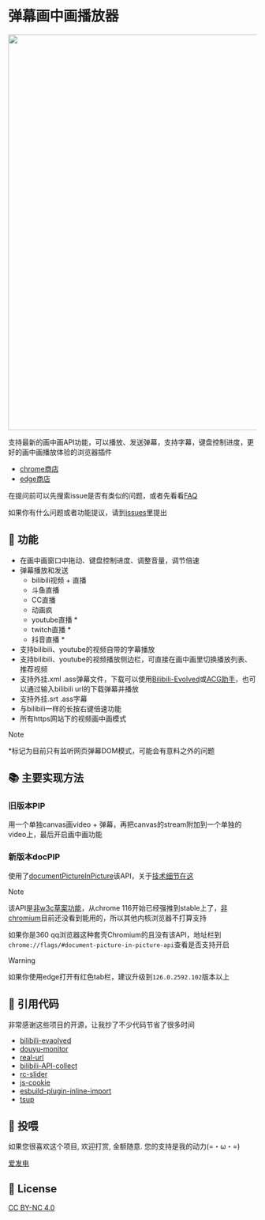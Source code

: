 # 弹幕画中画播放器

<p align="center" style="margin-bottom: 0px !important;">
<img width="800" src="./docs/assets/view.png"><br/>
</p>

支持最新的画中画API功能，可以播放、发送弹幕，支持字幕，键盘控制进度，更好的画中画播放体验的浏览器插件

- [chrome商店](https://chrome.google.com/webstore/detail/%E5%BC%B9%E5%B9%95%E7%94%BB%E4%B8%AD%E7%94%BB%E6%92%AD%E6%94%BE%E5%99%A8/nahbabjlllhocabmecfjmcblchhpoclj)
- [edge商店](https://microsoftedge.microsoft.com/addons/detail/hohfhljppjpiemblilibldgppjpclfbl)

在提问前可以先搜索issue是否有类似的问题，或者先看看[FAQ](https://github.com/apades/dmMiniPlayer/wiki/FAQ%E2%80%90zh)

如果你有什么问题或者功能提议，请到[issues](https://github.com/apades/dmMiniPlayer/issues)里提出

## 🚀 功能
- 在画中画窗口中拖动、键盘控制进度、调整音量，调节倍速
- 弹幕播放和发送
  - bilibili视频 + 直播
  - 斗鱼直播
  - CC直播
  - 动画疯
  - youtube直播 *
  - twitch直播 *
  - 抖音直播 *
- 支持bilibili、youtube的视频自带的字幕播放
- 支持bilibili、youtube的视频播放侧边栏，可直接在画中画里切换播放列表、推荐视频
- 支持外挂.xml .ass弹幕文件，下载可以使用[Bilibili-Evolved](https://github.com/the1812/Bilibili-Evolved)或[ACG助手](https://chromewebstore.google.com/detail/kpbnombpnpcffllnianjibmpadjolanh)，也可以通过输入bilibili url的下载弹幕并播放
- 支持外挂.srt .ass字幕
- 与bilibili一样的长按右键倍速功能
- 所有https网站下的视频画中画模式

> [!NOTE]
> *标记为目前只有监听网页弹幕DOM模式，可能会有意料之外的问题

## 📚 主要实现方法
### 旧版本PIP
用一个单独canvas画video + 弹幕，再把canvas的stream附加到一个单独的video上，最后开启画中画功能

### 新版本docPIP
使用了[documentPictureInPicture](https://developer.chrome.com/docs/web-platform/document-picture-in-picture/)该API，关于[技术细节在这](https://github.com/apades/dmMiniPlayer/wiki/tech%E2%80%90zh)

> [!NOTE]
> 该API是[非w3c草案功能](https://wicg.github.io/document-picture-in-picture/)，从chrome 116开始已经强推到stable上了，[非chromium](https://caniuse.com/?search=document-picture-in-picture)目前还没看到能用的，所以其他内核浏览器不打算支持
> 
> 如果你是360 qq浏览器这种套壳Chromium的且没有该API，地址栏到`chrome://flags/#document-picture-in-picture-api`查看是否支持开启

> [!WARNING]
> 如果你使用edge打开有红色tab栏，建议升级到`126.0.2592.102`版本以上


## 💖 引用代码
非常感谢这些项目的开源，让我抄了不少代码节省了很多时间

- [bilibili-evaolved](https://github.com/the1812/Bilibili-Evolved)
- [douyu-monitor](https://github.com/qianjiachun/douyu-monitor)
- [real-url](https://github.com/wbt5/real-url/blob/master/danmu/danmaku/cc.py)
- [bilibili-API-collect](https://github.com/SocialSisterYi/bilibili-API-collect)
- [rc-slider](http://github.com/react-component/slider)
- [js-cookie](https://github.com/js-cookie/js-cookie)
- [esbuild-plugin-inline-import](https://github.com/claviska/esbuild-plugin-inline-import)
- [tsup](https://github.com/egoist/tsup/blob/796fc5030f68f929fecde7c94732e9a586ba7508/src/esbuild/postcss.ts)

## 🍔 投喂
如果您很喜欢这个项目, 欢迎打赏, 金额随意. 您的支持是我的动力(=・ω・=)

[爱发电](https://afdian.com/a/apades)

## 📜 License
[CC BY-NC 4.0](https://creativecommons.org/licenses/by-nc/4.0/)
